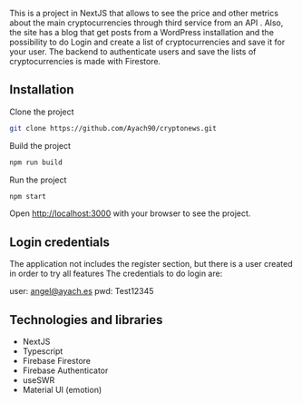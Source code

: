 This is a project in NextJS that allows to see the price and other metrics about the main cryptocurrencies through third service from an API . Also, the site has a blog that get posts from a WordPress installation and the possibility to do Login and create a list of cryptocurrencies and save it for your user. The backend to authenticate users and save the lists of cryptocurrencies is made with Firestore.

## Installation

Clone the project

```bash
git clone https://github.com/Ayach90/cryptonews.git
```

Build the project

```bash
npm run build
```

Run the project

```bash
npm start
```

Open [http://localhost:3000](http://localhost:3000) with your browser to see the project.

## Login credentials

The application not includes the register section, but there is a user created in order to try all features
The credentials to do login are:

user: angel@ayach.es
pwd: Test12345

## Technologies and libraries

- NextJS
- Typescript
- Firebase Firestore
- Firebase Authenticator
- useSWR
- Material UI (emotion)
